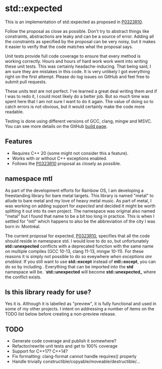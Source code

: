 # std::expected

This is an implementation of std::expected as proposed in [P0323R10](http://www.open-std.org/jtc1/sc22/wg21/docs/papers/2021/p0323r10.html).

Follow the proposal as close as possible. Don't try to abstract things like constraints, abstractions are leaky and can be a source of error. Adding all the constraints as specified by the proposal can be very noisy, but it makes it easier to verify that the code matches what the proposal says.

Unit tests provide full code coverage to ensure that every method is working correctly. Hours and hours of hard work work went into writing these unit tests. This was certainly headache-inducing. That being said, I am sure they are mistakes in this code. It is very unlikely I got everything right on the first attempt. Please do log issues on GitHub and feel free to submit pull requests.

These units test are not perfect. I've learned a great deal writing them and if I was to redo it, I could most likely do a better job. But so much time was spent here that I am not sure I want to do it again. The value of doing so to catch errors is not obvious, but it would certainly make the code more readable.

Testing is done using different versions of GCC, clang, mingw and MSVC. You can see more details on the GitHub [build page](https://github.com/kiznit/expected/actions/workflows/build.yml).


## Features

- Requires C++ 20 (some might not consider this a feature).
- Works with or without C++ exceptions enabled.
- Follows the [P0323R10](http://www.open-std.org/jtc1/sc22/wg21/docs/papers/2021/p0323r10.html) proposal as closely as possible.

## namespace mtl

As part of the development efforts for Rainbow OS, I am developing a freestanding library for bare metal targets. This library is named "metal" to allude to bare metal and my love of heavy metal music. As part of metal, I was working on adding support for *expected* and decided it might be worth splitting it out into its own project. The namespace was original also named "metal" but I found that name to be a bit too long in practice. This is when I settled for "mtl" which happens to also be the abbreviation of the city I was born in: Montréal.

The current proposal for expected, [P0323R10](http://www.open-std.org/jtc1/sc22/wg21/docs/papers/2021/p0323r10.html), specifies that all the code should reside in namespace std. I would love to do so, but unfortunately **std::unexpected** conflicts with a deprecated function with the same name on multiple compiles (GCC 10-13, clang 11-13, mingw 10-11). For these reasons it is simply not possible to do so eveywhere *when exceptions are enabled*. If you still want to use **std::except** instead of **mtl::except**, you can do so by including **<expected>**. Everything that can be imported into the **std** namespace will be. `**std::unexpected** will become **std::unexpected_** where the conflict exists.

## Is this library ready for use?

Yes it is. Although it is labelled as "preview", it is fully functional and used in some of my other projects. I intent on addressing a number of items on the TODO list below before creating a non-preview release.

## TODO
- Generate code coverage and publish it somewhere?
- Refactor/rewrite unit tests and get to 100% coverage
- Support for C++17? C++14?
- Fix formatting: clang-format cannot handle requires() properly
- Handle trivially constructible/copyable/moveable/destructible/...
